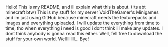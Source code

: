 Hello! This is my README, and ill explain what this is about. (Its abt minecraft btw)
This is my stuff for my server VoidTheGamer's Minigames and im just using GitHub because minecraft needs the texturepacks and images and everything uploaded. 
I will update the everything from time to time, tho when everything i need is good i dont think ill make any updates. I dont think anybody is gonna read this either. Well, fell free to download the stuff for your own world. 
Welllllllll... Bye!
